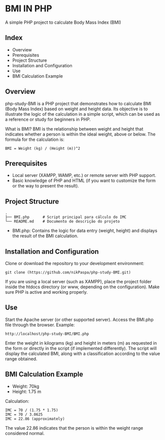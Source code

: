 # BMI IN PHP
A simple PHP project to calculate Body Mass Index (BMI)

## Index
* Overview
* Prerequisites
* Project Structure
* Installation and Configuration
* Use
* BMI Calculation Example

## Overview

php-study-BMI is a PHP project that demonstrates how to calculate BMI (Body Mass Index) based on weight and height data. Its objective is to illustrate the logic of the calculation in a simple script, which can be used as a reference or study for beginners in PHP.

What is BMI?
BMI is the relationship between weight and height that indicates whether a person is within the ideal weight, above or below. The formula for the calculation is:
```
BMI = Weight (kg) / (Height (m))^2
```

## Prerequisites

* Local server (XAMPP, WAMP, etc.) or remote server with PHP support.
* Basic knowledge of PHP and HTML (if you want to customize the form or the way to present the result).

## Project Structure
```
.
├── BMI.php      # Script principal para cálculo do IMC
└── README.md    # Documento de descrição do projeto
```

* BMI.php: Contains the logic for data entry (weight, height) and displays the result of the BMI calculation.

## Installation and Configuration

Clone or download the repository to your development environment:
```
git clone (https://github.com/nikPaspa/php-study-BMI.git)
```
If you are using a local server (such as XAMPP), place the project folder inside the htdocs directory (or www, depending on the configuration).
Make sure PHP is active and working properly.

## Use
Start the Apache server (or other supported server).
Access the BMI.php file through the browser. Example:
```
http://localhost/php-study-BMI/BMI.php
```
Enter the weight in kilograms (kg) and height in meters (m) as requested in the form or directly in the script (if implemented differently).
The script will display the calculated BMI, along with a classification according to the value range obtained.

## BMI Calculation Example

* Weight: 70kg
* Height: 1.75 m

Calculation:
```
IMC = 70 / (1.75 * 1.75)
IMC = 70 / 3.0625
IMC = 22.86 (approximately)
```
The value 22.86 indicates that the person is within the weight range considered normal.

